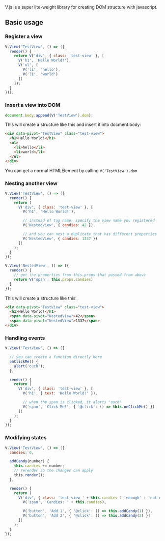 V.js is a super lite-weight library for creating DOM structure with javascript.

## Basic usage

### Register a view

```javascript
V.View('TestView', () => ({
  render() {
    return V('div', { class: 'test-view' }, [
      V('h1', 'Hello World!'), 
      V('ul', [
        V('li', 'hello'), 
        V('li', 'world')
      ])
    ]);
  }
}));
```

### Insert a view into DOM

```javascript
document.body.append(V('TestView').dom);
```

This will create a structure like this and insert it into docment.body:

```html
<div data-pivot="TestView" class="test-view">
  <h1>Hello World!</h1>
  <ul>
    <li>hello</li>
    <li>world</li>
  </ul>
</div>
```

You can get a normal HTMLElement by calling `V('TestView').dom`

### Nesting another view

```javascript
V.View('TestView', () => ({
  render() {
    return (
      V('div', { class: 'test-view' }, [
        V('h1', 'Hello World!'),

        // instead of tag name, specify the view name you registered
        V('NestedView', { candies: 42 }),

        // and you can nest a duplicate that has different properties
        V('NestedView', { candies: 1337 })
      ])
    );
  }
});

V.View('NestedView', () => ({
  render() {
    // get the properties from this.props that passed from above
    return V('span', this.props.candies)
  }
});
```

This will create a structure like this:

```html
<div data-pivot="TestView" class="test-view">
  <h1>Hello World!</h1>
  <span data-pivot="NestedView">42</span>
  <span data-pivot="NestedView">1337</span>
</div>
```

### Handling events

```javascript
V.View('TestView', () => ({

  // you can create a function directly here
  onClickMe() {
    alert('ouch');
  },

  render() {
    return (
      V('div', { class: 'test-view' }, [
        V('h1', { text: 'Hello World!' }),

        // when the span is clicked, it alerts "ouch"
        V('span', 'Click Me!', { '@click': () => this.onClickMe() })
      ])
    );
  }
});
```

### Modifying states

```javascript
V.View('TestView', () => ({
  candies: 0,

  addCandy(number) {
    this.candies += number;
    // rerender so the changes can apply
    t​his.render();
  },

  render() {
    return (
      V('div', { class: 'test-view ' + this.candies ? 'enough' : 'not-enough' }, [
        V('span', 'Candies: ' + this.candies),

        V('button', 'Add 1', { '@click': () => this.addCandy(1) }),
        V('button', 'Add 2', { '@click': () => this.addCandy(2) }]
      ])
    );
  }
});
```
